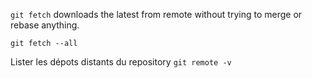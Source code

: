 

`git fetch` downloads the latest from remote without trying to merge or rebase anything.
```
git fetch --all
```

Lister les dépots distants du repository
`git remote -v`